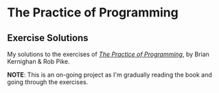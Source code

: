 # The Practice of Programming

## Exercise Solutions

My solutions to the exercises of [*The Practice of Programming*](http://www.amazon.com/Practice-Programming-Addison-Wesley-Professional-Computing/dp/020161586X), by Brian Kernighan & Rob Pike.

**NOTE**: This is an on-going project as I'm gradually reading the book and going through the exercises.

